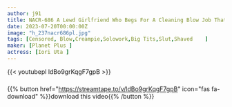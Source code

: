```yaml
---
author: j91
title: NACR-686 A Lewd Girlfriend Who Begs For A Cleaning Blow Job That Makes Her Cock Swollen Hanon Iori
date: 2023-07-20T00:00:00Z
image: "h_237nacr686pl.jpg"
tags: [Censored, Blow,Creampie,Solowork,Big Tits,Slut,Shaved	]
maker: [Planet Plus ]
actress: [Iori Uta ]
---
```



{{< youtubepl ldBo9grKqgF7gpB >}}
###

{{% button href="https://streamtape.to/v/ldBo9grKqgF7gpB" icon="fas fa-download" %}}download this video{{% /button %}}
